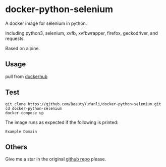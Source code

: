 # docker-python-selenium
A docker image for selenium in python. 

Including python3, selenium, xvfb, xvfbwrapper, firefox, geckodriver, and requests.

Based on alpine.
## Usage
pull from [dockerhub](https://hub.docker.com/repository/docker/beautyyu/python-selenium) 
## Test
```
git clone https://github.com/BeautyYuYanli/docker-python-selenium.git
cd docker-python-selenium
docker-compose up
```
The image runs as expected if the following is printed:
```
Example Domain
```
## Others
Give me a star in the original [github repo](https://github.com/BeautyYuYanli/docker-python-selenium) please.
